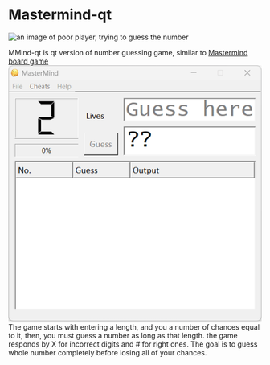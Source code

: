 # Mastermind-qt
![an image of poor player, trying to guess the number](guess.ico)

MMind-qt is qt version of number guessing game, similar to [Mastermind board game](https://en.wikipedia.org/wiki/Mastermind_(board_game))
![](https://github.com/Mahdi-HSh/mmind-qt/blob/front/preview.gif)
The game starts with entering a length, and you a number of chances equal to it,
then, you must guess a number as long as that length. the game responds by X for incorrect digits and # for right ones.
The goal is to guess whole number completely before losing all of your chances.
